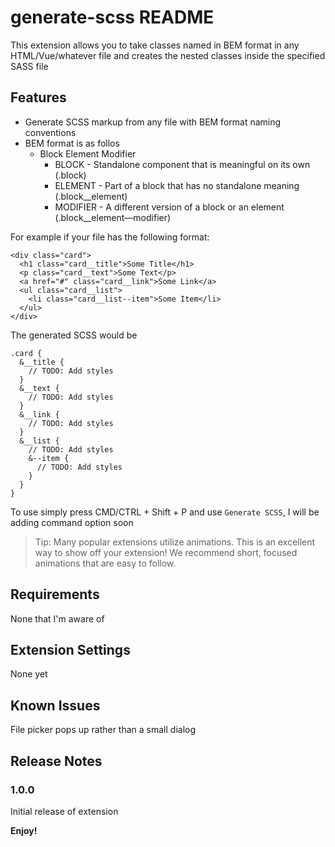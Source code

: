 # generate-scss README

This extension allows you to take classes named in BEM format in any HTML/Vue/whatever file and creates the nested classes inside the specified SASS file

## Features

- Generate SCSS markup from any file with BEM format naming conventions
- BEM format is as follos
  - Block Element Modifier
    - BLOCK - Standalone component that is meaningful on its own (.block)
    - ELEMENT - Part of a block that has no standalone meaning (.block\_\_element)
    - MODIFIER - A different version of a block or an element (.block\_\_element—modifier)

For example if your file has the following format:

```
<div class="card">
  <h1 class="card__title">Some Title</h1>
  <p class="card__text">Some Text</p>
  <a href="#" class="card__link">Some Link</a>
  <ul class="card__list">
    <li class="card__list--item">Some Item</li>
  </ul>
</div>
```

The generated SCSS would be

```
.card {
  &__title {
    // TODO: Add styles
  }
  &__text {
    // TODO: Add styles
  }
  &__link {
    // TODO: Add styles
  }
  &__list {
    // TODO: Add styles
    &--item {
      // TODO: Add styles
    }
  }
}
```

To use simply press CMD/CTRL + Shift + P and use `Generate SCSS`, I will be adding command option soon

<!-- \!\[feature X\]\(images/feature-x.png\) -->

> Tip: Many popular extensions utilize animations. This is an excellent way to show off your extension! We recommend short, focused animations that are easy to follow.

## Requirements

None that I'm aware of

## Extension Settings

None yet

## Known Issues

File picker pops up rather than a small dialog

## Release Notes

### 1.0.0

Initial release of extension

<!-- ### 1.0.1

Fixed issue #.

### 1.1.0

Added features X, Y, and Z. -->

**Enjoy!**
